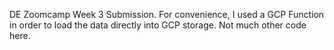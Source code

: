 DE Zoomcamp Week 3 Submission. For convenience, I used a GCP Function in order to load the data directly into GCP storage. Not much other code here.
